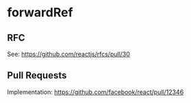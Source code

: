 # forwardRef

## RFC

See:
https://github.com/reactjs/rfcs/pull/30

## Pull Requests

Implementation:
https://github.com/facebook/react/pull/12346
